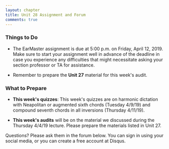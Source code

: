 ```yaml
---
layout: chapter
title: Unit 28 Assignment and Forum
comments: true
---
```


### Things to Do

- The EarMaster assignment is due at 5:00 p.m. on Friday, April 12, 2019. Make sure to start your assignment well in advance of the deadline in case you experience any difficulties that might necessitate asking your section professor or TA for assistance.

- Remember to prepare the **Unit 27** material for this week's audit.

### What to Prepare

- **This week's quizzes**: This week's quizzes are on harmonic dictation with Neapolitan or augmented sixth chords (Tuesday 4/9/19) and compound seventh chords in all inversions (Thursday 4/11/19).

- **This week's audits** will be on the material we discussed during the Thursday 4/4/19 lecture. Please prepare the materials listed in Unit 27.

Questions? Please ask them in the forum below. You can sign in using your social media, or you can create a free account at Disqus.